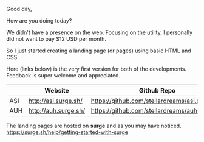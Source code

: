 Good day, 

How are you doing today?

We didn't have a presence on the web. Focusing on the utility, I personally did not want to pay $12 USD per month.

So I just started creating a landing page (or pages) using basic HTML and CSS. 

Here (links below) is the very first version for both of the developments. Feedback is super welcome and appreciated. 


|               | Website              | Github Repo   |
| ------------- | -------------        | ------------- |
| ASI           | http://asi.surge.sh/ | https://github.com/stellardreams/asi.surge.sh  |
| AUH           | http://auh.surge.sh/ | https://github.com/stellardreams/auh.surge.sh  |


The landing pages are hosted on **surge** and as you may have noticed. https://surge.sh/help/getting-started-with-surge 
